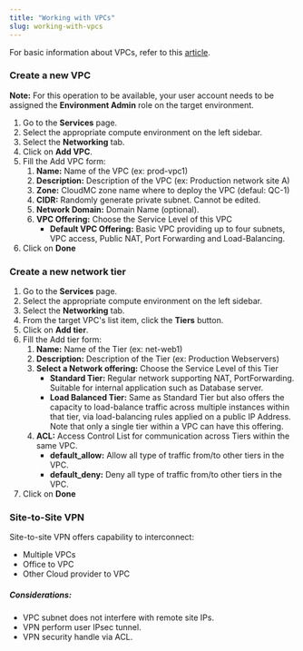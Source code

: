 ```yaml
---
title: "Working with VPCs"
slug: working-with-vpcs
---
```



For basic information about VPCs, refer to this [article](what-is-a-vpc.md).

### Create a new VPC

**Note:** For this operation to be available, your user account needs to be assigned the **Environment Admin** role on the target environment.

1. Go to the **Services** page.
1. Select the appropriate compute environment on the left sidebar.
1. Select the **Networking** tab.
1. Click on **Add VPC**.
1. Fill the Add VPC form:
   1. **Name:** Name of the VPC (ex: prod-vpc1)
   1. **Description:** Description of the VPC (ex: Production network site A)
   1. **Zone:** CloudMC zone name where to deploy the VPC (defaul: QC-1)
   1. **CIDR:** Randomly generate private subnet. Cannot be edited.
   1. **Network Domain:** Domain Name (optional).
   1. **VPC Offering:** Choose the Service Level of this VPC
      - **Default VPC Offering:**  Basic VPC providing up to four subnets, VPC access, Public NAT, Port Forwarding and Load-Balancing.
1. Click on **Done**

### Create a new network tier

1. Go to the **Services** page.
1. Select the appropriate compute environment on the left sidebar.
1. Select the **Networking** tab.
1. From the target VPC's list item, click the **Tiers** button.
1. Click on **Add tier**.
1. Fill the Add tier form:
   1. **Name:** Name of the Tier (ex: net-web1)
   1. **Description:** Description of the Tier (ex: Production Webservers)
   1. **Select a Network offering:**  Choose the Service Level of this Tier
      - **Standard Tier:**  Regular network supporting NAT, PortForwarding. Suitable for internal application such as Database server.
      - **Load Balanced Tier:**  Same as Standard Tier but also offers the capacity to load-balance traffic across multiple instances within that tier, via load-balancing rules applied on a public IP Address. Note that only a single tier within a VPC can have this offering.
   1. **ACL:** Access Control List for communication across Tiers within the same VPC.
      - **default_allow:**  Allow all type of traffic from/to other tiers in the VPC.
      - **default_deny:**  Deny all type of traffic from/to other tiers in the VPC.
1. Click on **Done**

### Site-to-Site VPN

Site-to-site VPN offers capability to interconnect:

- Multiple VPCs
- Office to VPC
- Other Cloud provider to VPC


##### Considerations:

- VPC subnet does not interfere with remote site IPs.
- VPN perform user IPsec tunnel.
- VPN security handle via ACL.
